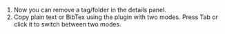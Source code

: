1. Now you can remove a tag/folder in the details panel.
2. Copy plain text or BibTex using the plugin with two modes. Press Tab or click it to switch between two modes.